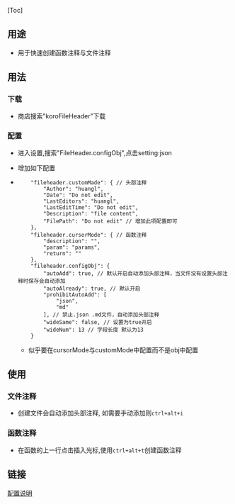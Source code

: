 [Toc]

## 用途

- 用于快速创建函数注释与文件注释

## 用法

### 下载

- 商店搜索"koroFileHeader"下载

### 配置

- 进入设置,搜索"FileHeader.configObj",点击setting:json

- 增加如下配置

- ```
      "fileheader.customMade": { // 头部注释
          "Author": "huangl",
          "Date": "Do not edit",
          "LastEditors": "huangl",
          "LastEditTime": "Do not edit",
          "Description": "file content",
          "FilePath": "Do not edit" // 增加此项配置即可
      },
      "fileheader.cursorMode": { // 函数注释
          "description": "",
          "param": "params",
          "return": ""
      },
      "fileheader.configObj": {
          "autoAdd": true, // 默认开启自动添加头部注释，当文件没有设置头部注释时保存会自动添加
          "autoAlready": true, // 默认开启
          "prohibitAutoAdd": [
              "json",
              "md"
          ], // 禁止.json .md文件，自动添加头部注释
          "wideSame": false, // 设置为true开启
          "wideNum": 13 // 字段长度 默认为13
      }
  ```

  - 似乎要在cursorMode与customMode中配置而不是obj中配置

## 使用

### 文件注释

- 创建文件会自动添加头部注释, 如需要手动添加则`ctrl+alt+i`

### 函数注释

- 在函数的上一行点击插入光标,使用`ctrl+alt+t`创建函数注释

## 链接

[配置说明](https://github.com/OBKoro1/koro1FileHeader/wiki/%E9%85%8D%E7%BD%AE)
